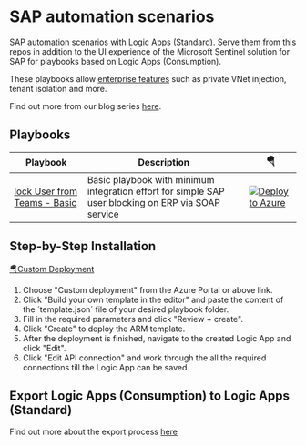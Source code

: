 # SAP automation scenarios

SAP automation scenarios with Logic Apps (Standard). Serve them from this repos in addition to the UI experience of the Microsoft Sentinel solution for SAP for playbooks based on Logic Apps (Consumption).

These playbooks allow [enterprise features](https://learn.microsoft.com/azure/logic-apps/single-tenant-overview-compare#resource-types-and-environments) such as private VNet injection, tenant isolation and more.

Find out more from our blog series [here](https://blogs.sap.com/2023/05/22/from-zero-to-hero-security-coverage-with-microsoft-sentinel-for-your-critical-sap-security-signals-blog-series/).

## Playbooks

| Playbook | Description | 🪂 |
| --- | --- | --- |
| [lock User from Teams - Basic](./Basic-SAPLockUser-STD/) | Basic playbook with minimum integration effort for simple SAP user blocking on ERP via SOAP service | [![Deploy to Azure](https://aka.ms/deploytoazurebutton)](https://portal.azure.com/#create/Microsoft.Template/uri/https%3A%2F%2Fraw.githubusercontent.com%2FMartinPankraz%2FAzure-Sentinel%2Fadd-sap-playbooks-standard%2FSolutions%2FSAP%2FPlaybooks%2FBasic-SAPLockUser-STD%2Ftemplate.json) |

## Step-by-Step Installation

[🪂Custom Deployment](https://portal.azure.com/?feature.customportal=false#create/Microsoft.Template)

1. Choose "Custom deployment" from the Azure Portal or above link.
2. Click "Build your own template in the editor" and paste the content of the ´template.json´ file of your desired playbook folder.
3. Fill in the required parameters and click "Review + create".
4. Click "Create" to deploy the ARM template.
5. After the deployment is finished, navigate to the created Logic App and click "Edit".
6. Click "Edit API connection" and work through the all the required connections till the Logic App can be saved.

## Export Logic Apps (Consumption) to Logic Apps (Standard)

Find out more about the export process [here](https://learn.microsoft.com/azure/logic-apps/export-from-consumption-to-standard-logic-app)
